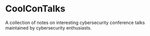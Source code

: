 # CoolConTalks
A collection of notes on interesting cybersecurity conference talks maintained by cybersecurity enthusiasts.
